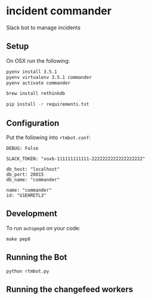 # incident commander

Slack bot to manage incidents

## Setup

On OSX run the following:

```bash
pyenv install 3.5.1
pyenv virtualenv 3.5.1 commander
pyenv activate commander

brew install rethinkdb

pip install -r requirements.txt

```

## Configuration

Put the following into `rtmbot.conf`:

```
DEBUG: False

SLACK_TOKEN: "xoxb-111111111111-2222222222222222222"

db_host: "localhost"
db_port: 28015
db_name: "commander"

name: "commander"
id: "U1EHRETL3"
```

## Development

To run `autopep8` on your code:

```
make pep8
```

## Running the Bot

```
python rtmbot.py
```

## Running the changefeed workers
